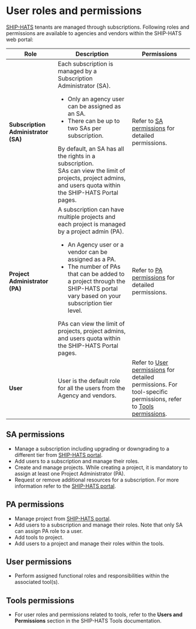 # User roles and permissions

[SHIP-HATS](https://www.developer.tech.gov.sg/singapore-government-tech-stack/toolchain/overview.html) tenants are managed through subscriptions. Following roles and permissions are available to agencies and vendors within the SHIP-HATS web portal:

| **Role** | **Description** | **Permissions** |  
| --- | --- | --- |
| **Subscription Administrator (SA)** | Each subscription is managed by a Subscription Administrator (SA). <ul><li>Only an agency user can be assigned as an SA.</li><li> There can be up to two SAs per subscription.</li></ul> By default, an SA has all the rights in a subscription. <br> SAs can view the limit of projects, project admins, and users quota within the SHIP-HATS Portal pages. | Refer to [SA permissions](#sa-permissions) for detailed permissions. |
| **Project Administrator (PA)** | A subscription can have multiple projects and each project is managed by a project admin (PA). <ul><li>An Agency user or a vendor can be assigned as a PA. </li><li>The number of PAs that can be added to a project through the SHIP-HATS portal vary based on your subscription tier level.</li></ul> PAs can view the limit of projects, project admins, and users quota within the SHIP-HATS Portal pages. | Refer to [PA permissions](#pa-permissions) for detailed permissions. |  
| **User** | User is the default role for all the users from the Agency and vendors. | Refer to [User permissions](#user-permissions) for detailed permissions. For tool-specific permissions, refer to [Tools permissions](#tools-permissions).|  

## SA permissions
- Manage a subscription including upgrading or downgrading to a different tier from [SHIP-HATS portal](https://www.ship.gov.sg/). <!--For more information, refer to the [Subscription FAQs](https://docs.developer.tech.gov.sg/docs/ship-hats-getting-started/#/subscription).-->
- Add users to a subscription and manage their roles.
- Create and manage projects. While creating a project, it is mandatory to assign at least one Project Administrator (PA). 
- Request or remove additional resources for a subscription. For more information refer to the [SHIP-HATS portal](https://www.ship.gov.sg/). <!--For more information, refer to the [Subscription FAQs](https://docs.developer.tech.gov.sg/docs/ship-hats-getting-started/#/subscription).-->

## PA permissions
- Manage project from [SHIP-HATS portal](https://www.ship.gov.sg/).
- Add users to a subscription and manage their roles. Note that only SA can assign PA role to a user.
- Add tools to project.
- Add users to a project and manage their roles within the tools.

## User permissions
- Perform assigned functional roles and responsibilities within the associated tool(s).

## Tools permissions  
- For user roles and permissions related to tools, refer to the **Users and Permissions** section in the SHIP-HATS Tools documentation. 

<!--
- For user roles and permissions related to tools, refer to the **Users and Permissions** section in the [SHIP-HATS Tools](https://docs.developer.tech.gov.sg/docs/ship-hats-tools/#/tools-overview) documentation. 
-->